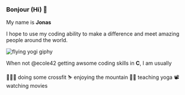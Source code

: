 <p align="center">
  
### Bonjour (Hi) 👋


My name is **Jonas**

I hope to use my coding ability to make a difference and meet amazing people around the world.
  
  <img src="https://user-images.githubusercontent.com/72163711/143255500-b1d423c9-b110-43ae-9d63-2c50d71ff1f7.gif" alt="flying yogi giphy"/>
</p>


When not @ecole42 getting awsome coding skills in **C**, I am usually

🏋🏼‍♂️ doing some crossfit
⛷ enjoying the mountain
🧘‍♂️ teaching yoga
📽 watching movies
